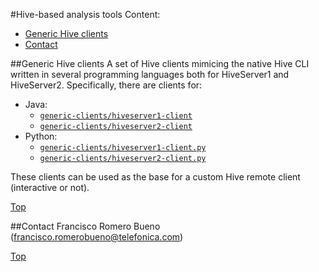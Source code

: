 #<a name="top"></a>Hive-based analysis tools
Content:

* [Generic Hive clients](#section1)
* [Contact](#section2)

##<a name="section1"></a>Generic Hive clients
A set of Hive clients mimicing the native Hive CLI written in several programming languages both for HiveServer1 and HiveServer2. Specifically, there are clients for:

* Java:
    * [`generic-clients/hiveserver1-client`](./generic-clients/java/hiveserver1-client)
    * [`generic-clients/hiveserver2-client`](/.generic-clients/java/hiveserver2-client)
* Python:
    * [`generic-clients/hiveserver1-client.py`](./generic-clients/python/hiveserver1-client.py)
    * [`generic-clients/hiveserver2-client.py`](./generic-clients/python/hiveserver2-client.py)

These clients can be used as the base for a custom Hive remote client (interactive or not).

[Top](#top)

##<a name="section2"></a>Contact
Francisco Romero Bueno (francisco.romerobueno@telefonica.com)

[Top](#top)
